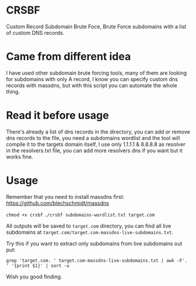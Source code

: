 # CRSBF
Custom Record Subdomain Brute Foce, Brute Force subdomains with a list of custom DNS records.

# Came from different idea
I have used other subdomain brute forcing tools, many of them are looking for subdomains with only A record, I know you can specify custom dns records with massdns, but with this script you can automate the whole thing.

# Read it before usage
There's already a list of dns records in the directory, you can add or remove dns records to the file, you need a subdomains wordlist and the tool will compile it to the targets domain itself, I use only 1.1.1.1 & 8.8.8.8 as resolver in the resolvers.txt file, you can add more resolvers dns if you want but it works fine.

# Usage
Remember that you need to install massdns first: https://github.com/blechschmidt/massdns

`chmod +x crsbf`
`./crsbf subdomains-wordlist.txt target.com`

All outputs will be saved to `target.com` directory, you can find all live subdomains at `target.com/target.com-massdns-live-subdomains.txt`.

Try this if you want to extract only subdomains from live subdomains out put:

`grep 'target.com. ' target.com-massdns-live-subdomains.txt | awk -F'. ' '{print $1}' | sort -u`

Wish you good finding.
